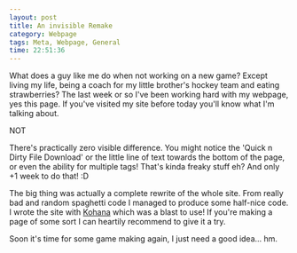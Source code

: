 ```yaml
---
layout: post
title: An invisible Remake
category: Webpage
tags: Meta, Webpage, General
time: 22:51:36
---
```

What does a guy like me do when not working on a new game? Except living my life, being a coach for my little brother's hockey team and eating strawberries? The last week or so I've been working hard with my webpage, yes this page. If you've visited my site before today you'll know what I'm talking about.

NOT

There's practically zero visible difference. You might notice the 'Quick n Dirty File Download' or the little line of text towards the bottom of the page, or even the ability for multiple tags! That's kinda freaky stuff eh? And only +1 week to do that! :D

The big thing was actually a complete rewrite of the whole site. From really bad and random spaghetti code I managed to produce some half-nice code. I wrote the site with [Kohana](http://kohanaphp.com/) which was a blast to use! If you're making a page of some sort I can heartily recommend to give it a try.

Soon it's time for some game making again, I just need a good idea... hm.

